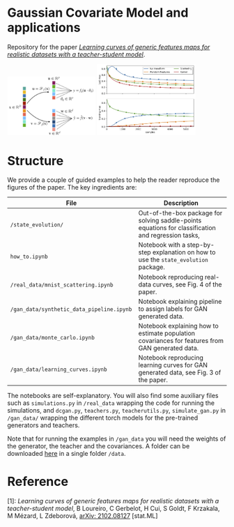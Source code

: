 # Gaussian Covariate Model and applications
Repository for the paper [*Learning curves of generic features maps for realistic datasets with a teacher-student model*](https://arxiv.org/abs/2102.08127).

<p float="left">
  <img src="https://github.com/IdePHICS/GCMProject/blob/main/plots/setup.png" width="40%" height="35%">
  <img src="https://github.com/IdePHICS/GCMProject/blob/main/plots/mnist_transforms.jpg" width="45%" height="45%">
</p>

# Structure

 We provide a couple of guided examples to help the reader reproduce the figures of the paper. The key ingredients are:

| File                          | Description                                                                                                                                                    |
|-------------------------------|----------------------------------------------------------------------------------------------------------------------------------------------------------------|
| ```/state_evolution/``` | Out-of-the-box package for solving saddle-points equations for classification and regression tasks,      |                               |
| ```how_to.ipynb``` | Notebook with a step-by-step explanation on how to use the `state_evolution` package.                                     |
| ```/real_data/mnist_scattering.ipynb``` | Notebook reproducing real-data curves, see Fig. 4 of the paper.  |
| ```/gan_data/synthetic_data_pipeline.ipynb ```         | Notebook explaining pipeline to assign labels for GAN generated data.                                                               |
| ```/gan_data/monte_carlo.ipynb ```         | Notebook explaining how to estimate population covariances for features from GAN generated data.                                                               |
| ```/gan_data/learning_curves.ipynb ```         | Notebook reproducing learning curves for GAN generated data, see Fig. 3 of the paper.                                                              |

The notebooks are self-explanatory. You will also find some auxiliary files such as `simulations.py` in `/real_data` wrapping the code for running the simulations, and `dcgan.py`, `teachers.py`, `teacherutils.py`, `simulate_gan.py` in `/gan_data/` wrapping the different torch models for the pre-trained generators and teachers.

Note that for running the examples in ```/gan_data``` you will need the weights of the generator, the teacher and the covariances. A folder can be downloaded [here](https://drive.google.com/file/d/1XMm5NDFm3Ol0eqLjvgN5XriQcSNtI3ZN/view?usp=sharing) in a single folder ```/data```.

# Reference

[1]: *Learning curves of generic features maps for realistic datasets with a teacher-student model*,
B Loureiro, C Gerbelot, H Cui, S Goldt, F Krzakala, M Mézard, L Zdeborová, [arXiv: 2102.08127](https://arxiv.org/abs/2102.08127) [stat.ML]
